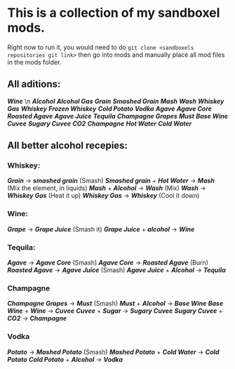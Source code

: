 # This is a collection of my sandboxel mods.

Right now to run it, you would need to do `git clone <sandboxels repositories git link>` then go into mods and manually place all mod files in the mods folder.

## All aditions:
***Wine*** \n
***Alcohol***
***Alcohol Gas***
***Grain***
***Smashed Grain***
***Mash***
***Wash***
***Whiskey Gas***
***Whiskey***
***Frozen Whiskey***
***Cold Potato***
***Vodka***
***Agave***
***Agave Core***
***Roasted Agave***
***Agave Juice***
***Tequila***
***Champagne Grapes***
***Must***
***Base Wine***
***Cuvee***
***Sugary Cuvee***
***CO2***
***Champagne***
***Hot Water***
***Cold Water***

## All better alcohol recepies:

### Whiskey:
***Grain*** → ***smashed grain*** (Smash)
***Smashed grain*** + ***Hot Water*** → ***Mash*** (Mix the element, in liquids)
***Mash*** + ***Alcohol*** → ***Wash*** (Mix)
***Wash*** → ***Whiskey Gas*** (Heat it up)
***Whiskey Gas*** → ***Whiskey*** (Cool it down)

### Wine:
***Grape*** → ***Grape Juice*** (Smash it)
***Grape Juice*** + ***alcohol*** → ***Wine***

### Tequila:
***Agave*** → ***Agave Core*** (Smash)
***Agave Core*** → ***Roasted Agave*** (Burn)
***Roasted Agave*** → ***Agave Juice*** (Smash)
***Agave Juice*** + ***Alcohol*** → ***Tequila***

### Champagne
***Champagne Grapes*** → ***Must*** (Smash)
***Must*** + ***Alcohol*** → ***Base Wine***
***Base Wine*** + ***Wine*** → ***Cuvee***
***Cuvee*** + ***Sugar*** → ***Sugary Cuvee***
***Sugary Cuvee*** + ***CO2*** → ***Champagne***

### Vodka
***Potato*** → ***Mashed Potato*** (Smash)
***Mashed Potato*** + ***Cold Water*** → ***Cold Potato***
***Cold Potato*** + ***Alcohol*** → ***Vodka***
